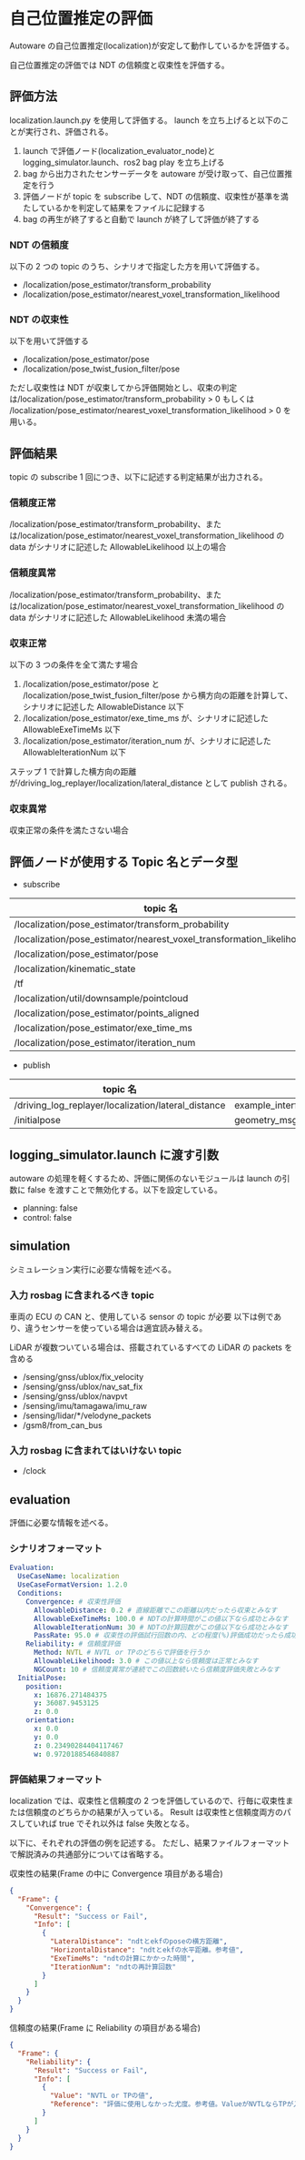 # 自己位置推定の評価

Autoware の自己位置推定(localization)が安定して動作しているかを評価する。

自己位置推定の評価では NDT の信頼度と収束性を評価する。

## 評価方法

localization.launch.py を使用して評価する。
launch を立ち上げると以下のことが実行され、評価される。

1. launch で評価ノード(localization_evaluator_node)と logging_simulator.launch、ros2 bag play を立ち上げる
2. bag から出力されたセンサーデータを autoware が受け取って、自己位置推定を行う
3. 評価ノードが topic を subscribe して、NDT の信頼度、収束性が基準を満たしているかを判定して結果をファイルに記録する
4. bag の再生が終了すると自動で launch が終了して評価が終了する

### NDT の信頼度

以下の 2 つの topic のうち、シナリオで指定した方を用いて評価する。

- /localization/pose_estimator/transform_probability
- /localization/pose_estimator/nearest_voxel_transformation_likelihood

### NDT の収束性

以下を用いて評価する

- /localization/pose_estimator/pose
- /localization/pose_twist_fusion_filter/pose

ただし収束性は NDT が収束してから評価開始とし、収束の判定は/localization/pose_estimator/transform_probability > 0 もしくは /localization/pose_estimator/nearest_voxel_transformation_likelihood > 0 を用いる。

## 評価結果

topic の subscribe 1 回につき、以下に記述する判定結果が出力される。

### 信頼度正常

/localization/pose_estimator/transform_probability、または/localization/pose_estimator/nearest_voxel_transformation_likelihood の data がシナリオに記述した AllowableLikelihood 以上の場合

### 信頼度異常

/localization/pose_estimator/transform_probability、または/localization/pose_estimator/nearest_voxel_transformation_likelihood の data がシナリオに記述した AllowableLikelihood 未満の場合

### 収束正常

以下の 3 つの条件を全て満たす場合

1. /localization/pose_estimator/pose と /localization/pose_twist_fusion_filter/pose から横方向の距離を計算して、シナリオに記述した AllowableDistance 以下
2. /localization/pose_estimator/exe_time_ms が、シナリオに記述した AllowableExeTimeMs 以下
3. /localization/pose_estimator/iteration_num が、シナリオに記述した AllowableIterationNum 以下

ステップ 1 で計算した横方向の距離が/driving_log_replayer/localization/lateral_distance として publish される。

### 収束異常

収束正常の条件を満たさない場合

## 評価ノードが使用する Topic 名とデータ型

- subscribe

| topic 名                                                             | データ型                              |
| -------------------------------------------------------------------- | ------------------------------------- |
| /localization/pose_estimator/transform_probability                   | tier4_debug_msgs::msg::Float32Stamped |
| /localization/pose_estimator/nearest_voxel_transformation_likelihood | tier4_debug_msgs::msg::Float32Stamped |
| /localization/pose_estimator/pose                                    | geometry_msgs::msg::PoseStamped       |
| /localization/kinematic_state                                        | nav_msgs::msg::Odometry               |
| /tf                                                                  | tf2_msgs/msg/TFMessage                |
| /localization/util/downsample/pointcloud                             | sensor_msgs::msg::PointCloud2         |
| /localization/pose_estimator/points_aligned                          | sensor_msgs::msg::PointCloud2         |
| /localization/pose_estimator/exe_time_ms                             | tier4_debug_msgs::msg::Float32Stamped |
| /localization/pose_estimator/iteration_num                           | tier4_debug_msgs::msg::Int32Stamped   |

- publish

| topic 名                                            | データ型                                      |
| --------------------------------------------------- | --------------------------------------------- |
| /driving_log_replayer/localization/lateral_distance | example_interfaces::msg::Float64              |
| /initialpose                                        | geometry_msgs::msg::PoseWithCovarianceStamped |

## logging_simulator.launch に渡す引数

autoware の処理を軽くするため、評価に関係のないモジュールは launch の引数に false を渡すことで無効化する。以下を設定している。

- planning: false
- control: false

## simulation

シミュレーション実行に必要な情報を述べる。

### 入力 rosbag に含まれるべき topic

車両の ECU の CAN と、使用している sensor の topic が必要
以下は例であり、違うセンサーを使っている場合は適宜読み替える。

LiDAR が複数ついている場合は、搭載されているすべての LiDAR の packets を含める

- /sensing/gnss/ublox/fix_velocity
- /sensing/gnss/ublox/nav_sat_fix
- /sensing/gnss/ublox/navpvt
- /sensing/imu/tamagawa/imu_raw
- /sensing/lidar/\*/velodyne_packets
- /gsm8/from_can_bus

### 入力 rosbag に含まれてはいけない topic

- /clock

## evaluation

評価に必要な情報を述べる。

### シナリオフォーマット

```yaml
Evaluation:
  UseCaseName: localization
  UseCaseFormatVersion: 1.2.0
  Conditions:
    Convergence: # 収束性評価
      AllowableDistance: 0.2 # 直線距離でこの距離以内だったら収束とみなす
      AllowableExeTimeMs: 100.0 # NDTの計算時間がこの値以下なら成功とみなす
      AllowableIterationNum: 30 # NDTの計算回数がこの値以下なら成功とみなす
      PassRate: 95.0 # 収束性の評価試行回数の内、どの程度(%)評価成功だったら成功とするか
    Reliability: # 信頼度評価
      Method: NVTL # NVTL or TPのどちらで評価を行うか
      AllowableLikelihood: 3.0 # この値以上なら信頼度は正常とみなす
      NGCount: 10 # 信頼度異常が連続でこの回数続いたら信頼度評価失敗とみなす
  InitialPose:
    position:
      x: 16876.271484375
      y: 36087.9453125
      z: 0.0
    orientation:
      x: 0.0
      y: 0.0
      z: 0.23490284404117467
      w: 0.9720188546840887
```

### 評価結果フォーマット

localization では、収束性と信頼度の 2 つを評価しているので、行毎に収束性または信頼度のどちらかの結果が入っている。
Result は収束性と信頼度両方のパスしていれば true でそれ以外は false 失敗となる。

以下に、それぞれの評価の例を記述する。
ただし、結果ファイルフォーマットで解説済みの共通部分については省略する。

収束性の結果(Frame の中に Convergence 項目がある場合)

```json
{
  "Frame": {
    "Convergence": {
      "Result": "Success or Fail",
      "Info": [
        {
          "LateralDistance": "ndtとekfのposeの横方距離",
          "HorizontalDistance": "ndtとekfの水平距離。参考値",
          "ExeTimeMs": "ndtの計算にかかった時間",
          "IterationNum": "ndtの再計算回数"
        }
      ]
    }
  }
}
```

信頼度の結果(Frame に Reliability の項目がある場合)

```json
{
  "Frame": {
    "Reliability": {
      "Result": "Success or Fail",
      "Info": [
        {
          "Value": "NVTL or TPの値",
          "Reference": "評価に使用しなかった尤度。参考値。ValueがNVTLならTPが入る"
        }
      ]
    }
  }
}
```
